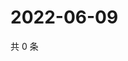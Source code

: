 # 2022-06-09

共 0 条

<!-- BEGIN WEIBO -->
<!-- 最后更新时间 Thu Jun 09 2022 14:20:09 GMT+0800 (China Standard Time) -->

<!-- END WEIBO -->
